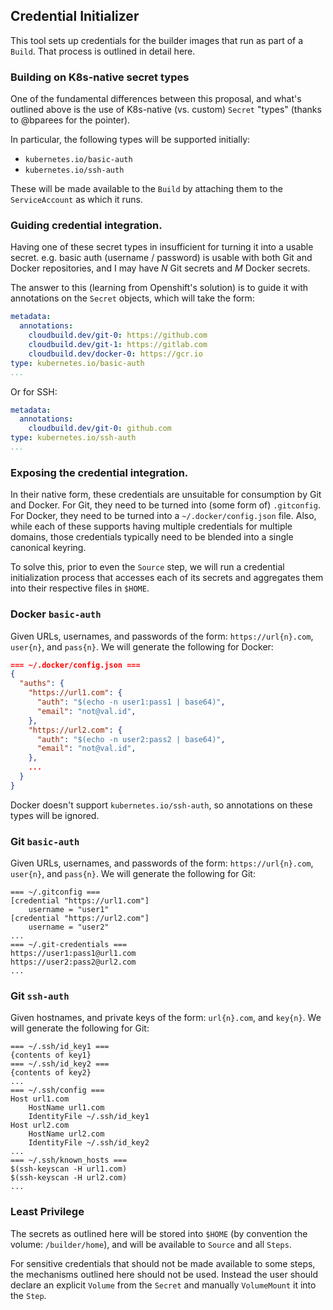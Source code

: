 ## Credential Initializer

This tool sets up credentials for the builder images that run as part of
a `Build`.  That process is outlined in detail here.

### Building on K8s-native secret types

One of the fundamental differences between this proposal, and what's outlined
above is the use of K8s-native (vs. custom) `Secret` "types" (thanks to @bparees
for the pointer).

In particular, the following types will be supported initially:
* `kubernetes.io/basic-auth`
* `kubernetes.io/ssh-auth`

These will be made available to the `Build` by attaching them to the
`ServiceAccount` as which it runs.

### Guiding credential integration.

Having one of these secret types in insufficient for turning it into a usable
secret.  e.g. basic auth (username / password) is usable with both Git and
Docker repositories, and I may have *N* Git secrets and *M* Docker secrets.

The answer to this (learning from Openshift's solution) is to guide it with
annotations on the `Secret` objects, which will take the form:
```yaml
metadata:
  annotations:
    cloudbuild.dev/git-0: https://github.com
    cloudbuild.dev/git-1: https://gitlab.com
    cloudbuild.dev/docker-0: https://gcr.io
type: kubernetes.io/basic-auth
...
```

Or for SSH:
```yaml
metadata:
  annotations:
    cloudbuild.dev/git-0: github.com
type: kubernetes.io/ssh-auth
...
```

### Exposing the credential integration.

In their native form, these credentials are unsuitable for consumption by Git
and Docker.  For Git, they need to be turned into (some form of) `.gitconfig`.
For Docker, they need to be turned into a `~/.docker/config.json` file.  Also,
while each of these supports having multiple credentials for multiple domains,
those credentials typically need to be blended into a single canonical keyring.

To solve this, prior to even the `Source` step, we will run a credential
initialization process that accesses each of its secrets and aggregates them
into their respective files in `$HOME`.


### Docker `basic-auth`

Given URLs, usernames, and passwords of the form: `https://url{n}.com`,
`user{n}`, and `pass{n}`.  We will generate the following for Docker:
```json
=== ~/.docker/config.json ===
{
  "auths": {
    "https://url1.com": {
      "auth": "$(echo -n user1:pass1 | base64)",
      "email": "not@val.id",
    },
    "https://url2.com": {
      "auth": "$(echo -n user2:pass2 | base64)",
      "email": "not@val.id",
    },
    ...
  }
}
```

Docker doesn't support `kubernetes.io/ssh-auth`, so annotations on these types
will be ignored.

### Git `basic-auth`

Given URLs, usernames, and passwords of the form: `https://url{n}.com`,
`user{n}`, and `pass{n}`.  We will generate the following for Git:
```
=== ~/.gitconfig ===
[credential "https://url1.com"]
    username = "user1"
[credential "https://url2.com"]
    username = "user2"
...
=== ~/.git-credentials ===
https://user1:pass1@url1.com
https://user2:pass2@url2.com
...
```

### Git `ssh-auth`

Given hostnames, and private keys of the form: `url{n}.com`, and `key{n}`.  We
will generate the following for Git:
```
=== ~/.ssh/id_key1 ===
{contents of key1}
=== ~/.ssh/id_key2 ===
{contents of key2}
...
=== ~/.ssh/config ===
Host url1.com
    HostName url1.com
    IdentityFile ~/.ssh/id_key1
Host url2.com
    HostName url2.com
    IdentityFile ~/.ssh/id_key2
...
=== ~/.ssh/known_hosts ===
$(ssh-keyscan -H url1.com)
$(ssh-keyscan -H url2.com)
...
```

### Least Privilege

The secrets as outlined here will be stored into `$HOME` (by convention the
volume: `/builder/home`), and will be available to `Source` and all `Steps`.

For sensitive credentials that should not be made available to some steps, the
mechanisms outlined here should not be used.  Instead the user should declare an
explicit `Volume` from the `Secret` and manually `VolumeMount` it into the
`Step`.
